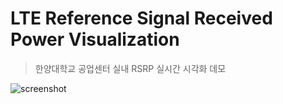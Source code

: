 # LTE Reference Signal Received Power Visualization

> 한양대학교 공업센터 실내 RSRP 실시간 시각화 데모

![screenshot](https://gitlab.com/funzingo/lte-engineering-center-2022/-/raw/master/screenshot.png)
